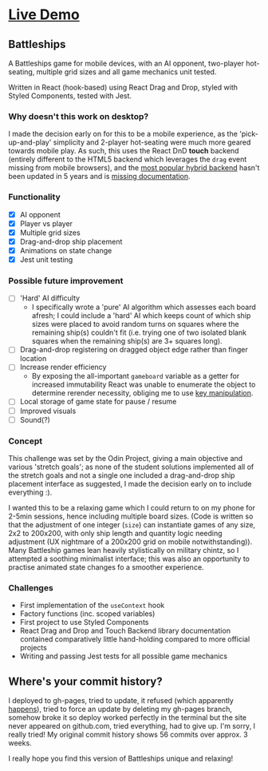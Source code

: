 # [Live Demo](https://daoudmerchant.github.io/battleships)

## Battleships

A Battleships game for mobile devices, with an AI opponent, two-player hot-seating, multiple grid sizes and all game mechanics unit tested.

Written in React (hook-based) using React Drag and Drop, styled with Styled Components, tested with Jest.

### Why doesn't this work on desktop?

I made the decision early on for this to be a mobile experience, as the 'pick-up-and-play' simplicity and 2-player hot-seating were much more geared towards mobile play. As such, this uses the React DnD **touch** backend (entirely different to the HTML5 backend which leverages the `drag` event missing from mobile browsers), and the [most popular hybrid backend](https://www.npmjs.com/package/react-dnd-html5-touch-backend) hasn't been updated in 5 years and is [missing documentation](https://react-dnd.github.io/react-dnd/docs-html5-backend.html).

### Functionality

- [x] AI opponent
- [x] Player vs player
- [x] Multiple grid sizes
- [x] Drag-and-drop ship placement
- [x] Animations on state change
- [x] Jest unit testing

### Possible future improvement

- [ ] 'Hard' AI difficulty
  - I specifically wrote a 'pure' AI algorithm which assesses each board afresh; I could include a 'hard' AI which keeps count of which ship sizes were placed to avoid random turns on squares where the remaining ship(s) couldn't fit (i.e. trying one of two isolated blank squares when the remaining ship(s) are 3+ squares long).
- [ ] Drag-and-drop registering on dragged object edge rather than finger location
- [ ] Increase render efficiency
  - By exposing the all-important `gameboard` variable as a getter for increased immutability React was unable to enumerate the object to determine rerender necessity, obliging me to use [key manipulation](https://stackoverflow.com/questions/38892672/react-why-child-component-doesnt-update-when-prop-changes).
- [ ] Local storage of game state for pause / resume
- [ ] Improved visuals
- [ ] Sound(?)

### Concept

This challenge was set by the Odin Project, giving a main objective and various 'stretch goals'; as none of the student solutions implemented all of the stretch goals and not a single one included a drag-and-drop ship placement interface as suggested, I made the decision early on to include everything :).

I wanted this to be a relaxing game which I could return to on my phone for 2-5min sessions, hence including multiple board sizes. (Code is written so that the adjustment of one integer (`size`) can instantiate games of any size, 2x2 to 200x200, with only ship length and quantity logic needing adjustment (UX nightmare of a 200x200 grid on mobile notwithstanding)). Many Battleship games lean heavily stylistically on military chintz, so I attempted a soothing minimalist interface; this was also an opportunity to practise animated state changes fo a smoother experience.

### Challenges

- First implementation of the `useContext` hook
- Factory functions (inc. scoped variables)
- First project to use Styled Components
- React Drag and Drop and Touch Backend library documentation contained comparatively little hand-holding compared to more official projects
- Writing and passing Jest tests for all possible game mechanics

## Where's your commit history?

I deployed to gh-pages, tried to update, it refused (which apparently [happens](https://www.google.com/search?q=deploy+gh+pages+not+updating+stackoverflow+site:stackoverflow.com&sxsrf=AOaemvKgVgVx3NuUsC6nm0wghSt3oEWbRA:1631002949107&sa=X&ved=2ahUKEwivsaK7t-zyAhXbRPEDHacoCqwQrQIoBHoECAYQBQ&biw=1920&bih=976)), tried to force an update by deleting my gh-pages branch, somehow broke it so deploy worked perfectly in the terminal but the site never appeared on github.com, tried everything, had to give up. I'm sorry, I really tried! My original commit history shows 56 commits over approx. 3 weeks.

I really hope you find this version of Battleships unique and relaxing!
